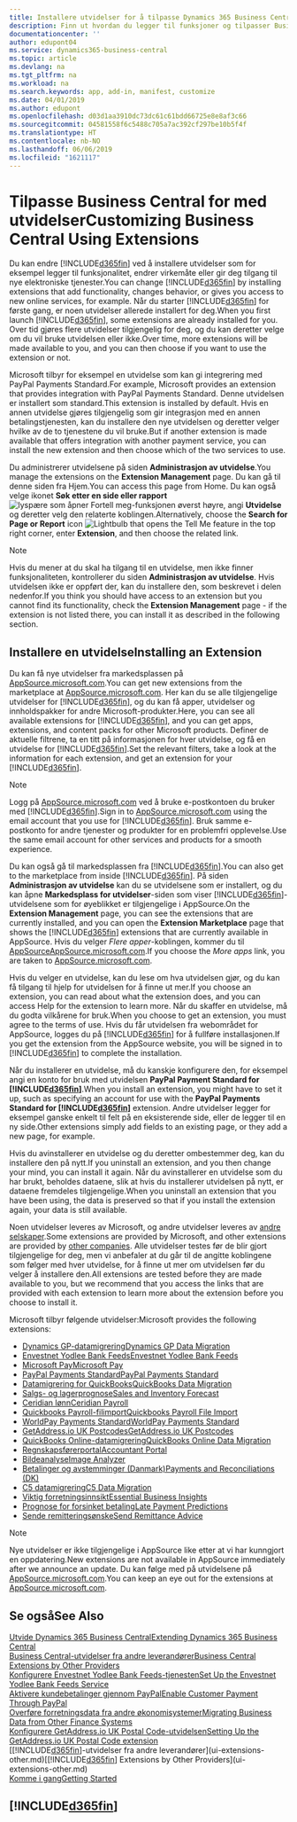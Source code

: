 ```yaml
---
title: Installere utvidelser for å tilpasse Dynamics 365 Business Central | Microsoft-dokumentasjon
description: Finn ut hvordan du legger til funksjoner og tilpasser Business Central ved å installere utvidelser.
documentationcenter: ''
author: edupont04
ms.service: dynamics365-business-central
ms.topic: article
ms.devlang: na
ms.tgt_pltfrm: na
ms.workload: na
ms.search.keywords: app, add-in, manifest, customize
ms.date: 04/01/2019
ms.author: edupont
ms.openlocfilehash: d03d1aa3910dc73dc61c61bdd66725e8e8af3c66
ms.sourcegitcommit: 04581558f6c5488c705a7ac392cf297be10b5f4f
ms.translationtype: HT
ms.contentlocale: nb-NO
ms.lasthandoff: 06/06/2019
ms.locfileid: "1621117"
---
```

# <a name="customizing-business-central-using-extensions"></a><span data-ttu-id="776bd-103">Tilpasse Business Central for med utvidelser</span><span class="sxs-lookup"><span data-stu-id="776bd-103">Customizing Business Central Using Extensions</span></span>
<span data-ttu-id="776bd-104">Du kan endre [!INCLUDE[d365fin](includes/d365fin_md.md)] ved å installere utvidelser som for eksempel legger til funksjonalitet, endrer virkemåte eller gir deg tilgang til nye elektroniske tjenester.</span><span class="sxs-lookup"><span data-stu-id="776bd-104">You can change [!INCLUDE[d365fin](includes/d365fin_md.md)] by installing extensions that add functionality, changes behavior, or gives you access to new online services, for example.</span></span>
<span data-ttu-id="776bd-105">Når du starter [!INCLUDE[d365fin](includes/d365fin_md.md)] for første gang, er noen utvidelser allerede installert for deg.</span><span class="sxs-lookup"><span data-stu-id="776bd-105">When you first launch [!INCLUDE[d365fin](includes/d365fin_md.md)], some extensions are already installed for you.</span></span> <span data-ttu-id="776bd-106">Over tid gjøres flere utvidelser tilgjengelig for deg, og du kan deretter velge om du vil bruke utvidelsen eller ikke.</span><span class="sxs-lookup"><span data-stu-id="776bd-106">Over time, more extensions will be made available to you, and you can then choose if you want to use the extension or not.</span></span>

<span data-ttu-id="776bd-107">Microsoft tilbyr for eksempel en utvidelse som kan gi integrering med PayPal Payments Standard.</span><span class="sxs-lookup"><span data-stu-id="776bd-107">For example, Microsoft provides an extension that provides integration with PayPal Payments Standard.</span></span> <span data-ttu-id="776bd-108">Denne utvidelsen er installert som standard.</span><span class="sxs-lookup"><span data-stu-id="776bd-108">This extension is installed by default.</span></span>
<span data-ttu-id="776bd-109">Hvis en annen utvidelse gjøres tilgjengelig som gir integrasjon med en annen betalingstjenesten, kan du installere den nye utvidelsen og deretter velger hvilke av de to tjenestene du vil bruke.</span><span class="sxs-lookup"><span data-stu-id="776bd-109">But if another extension is made available that offers integration with another payment service, you can install the new extension and then choose which of the two services to use.</span></span>  

<span data-ttu-id="776bd-110">Du administrerer utvidelsene på siden **Administrasjon av utvidelse**.</span><span class="sxs-lookup"><span data-stu-id="776bd-110">You manage the extensions on the **Extension Management** page.</span></span> <span data-ttu-id="776bd-111">Du kan gå til denne siden fra Hjem.</span><span class="sxs-lookup"><span data-stu-id="776bd-111">You can access this page from Home.</span></span> <span data-ttu-id="776bd-112">Du kan også velge ikonet **Søk etter en side eller rapport** ![lyspære som åpner Fortell meg-funksjonen](media/ui-search/search_small.png "Fortell hva du vil gjøre") øverst høyre, angi **Utvidelse** og deretter velg den relaterte koblingen.</span><span class="sxs-lookup"><span data-stu-id="776bd-112">Alternatively, choose the **Search for Page or Report** icon ![Lightbulb that opens the Tell Me feature](media/ui-search/search_small.png "Tell me what you want to do") in the top right corner, enter **Extension**, and then choose the related link.</span></span>  

> [!NOTE]  
>   <span data-ttu-id="776bd-113">Hvis du mener at du skal ha tilgang til en utvidelse, men ikke finner funksjonaliteten, kontrollerer du siden **Administrasjon av utvidelse**. Hvis utvidelsen ikke er oppført der, kan du installere den, som beskrevet i delen nedenfor.</span><span class="sxs-lookup"><span data-stu-id="776bd-113">If you think you should have access to an extension but you cannot find its functionality, check the **Extension Management** page - if the extension is not listed there, you can install it as described in the following section.</span></span>  

## <a name="installing-an-extension"></a><span data-ttu-id="776bd-114">Installere en utvidelse</span><span class="sxs-lookup"><span data-stu-id="776bd-114">Installing an Extension</span></span>
<span data-ttu-id="776bd-115">Du kan få nye utvidelser fra markedsplassen på [AppSource.microsoft.com](https://appsource.microsoft.com/en-us/marketplace/apps?src=dynamics365website&product=dynamics-365-business-central).</span><span class="sxs-lookup"><span data-stu-id="776bd-115">You can get new extensions from the marketplace at [AppSource.microsoft.com](https://appsource.microsoft.com/en-us/marketplace/apps?src=dynamics365website&product=dynamics-365-business-central).</span></span> <span data-ttu-id="776bd-116">Her kan du se alle tilgjengelige utvidelser for [!INCLUDE[d365fin](includes/d365fin_md.md)], og du kan få apper, utvidelser og innholdspakker for andre Microsoft-produkter.</span><span class="sxs-lookup"><span data-stu-id="776bd-116">Here, you can see all available extensions for [!INCLUDE[d365fin](includes/d365fin_md.md)], and you can get apps, extensions, and content packs for other Microsoft products.</span></span> <span data-ttu-id="776bd-117">Definer de aktuelle filtrene, ta en titt på informasjonen for hver utvidelse, og få en utvidelse for [!INCLUDE[d365fin](includes/d365fin_md.md)].</span><span class="sxs-lookup"><span data-stu-id="776bd-117">Set the relevant filters, take a look at the information for each extension, and get an extension for your [!INCLUDE[d365fin](includes/d365fin_md.md)].</span></span>  
> [!NOTE]  
>   <span data-ttu-id="776bd-118">Logg på [AppSource.microsoft.com](https://appsource.microsoft.com/) ved å bruke e-postkontoen du bruker med [!INCLUDE[d365fin](includes/d365fin_md.md)].</span><span class="sxs-lookup"><span data-stu-id="776bd-118">Sign in to [AppSource.microsoft.com](https://appsource.microsoft.com/) using the email account that you use for [!INCLUDE[d365fin](includes/d365fin_md.md)].</span></span> <span data-ttu-id="776bd-119">Bruk samme e-postkonto for andre tjenester og produkter for en problemfri opplevelse.</span><span class="sxs-lookup"><span data-stu-id="776bd-119">Use the same email account for other services and products for a smooth experience.</span></span>  

<span data-ttu-id="776bd-120">Du kan også gå til markedsplassen fra [!INCLUDE[d365fin](includes/d365fin_md.md)].</span><span class="sxs-lookup"><span data-stu-id="776bd-120">You can also get to the marketplace from inside [!INCLUDE[d365fin](includes/d365fin_md.md)].</span></span> <span data-ttu-id="776bd-121">På siden **Administrasjon av utvidelse** kan du se utvidelsene som er installert, og du kan åpne **Markedsplass for utvidelser**-siden som viser [!INCLUDE[d365fin](includes/d365fin_md.md)]-utvidelsene som for øyeblikket er tilgjengelige i AppSource.</span><span class="sxs-lookup"><span data-stu-id="776bd-121">On the **Extension Management** page, you can see the extensions that are currently installed, and you can open the **Extension Marketplace** page that shows the [!INCLUDE[d365fin](includes/d365fin_md.md)] extensions that are currently available in AppSource.</span></span> <span data-ttu-id="776bd-122">Hvis du velger *Flere apper*-koblingen, kommer du til [AppSourceAppSource.microsoft.com](https://appsource.microsoft.com/en-us/marketplace/apps?product=dynamics-365%3Bdynamics-365-for-financials&page=1).</span><span class="sxs-lookup"><span data-stu-id="776bd-122">If you choose the *More apps* link, you are taken to [AppSource.microsoft.com](https://appsource.microsoft.com/en-us/marketplace/apps?product=dynamics-365%3Bdynamics-365-for-financials&page=1).</span></span>  

<span data-ttu-id="776bd-123">Hvis du velger en utvidelse, kan du lese om hva utvidelsen gjør, og du kan få tilgang til hjelp for utvidelsen for å finne ut mer.</span><span class="sxs-lookup"><span data-stu-id="776bd-123">If you choose an extension, you can read about what the extension does, and you can access Help for the extension to learn more.</span></span> <span data-ttu-id="776bd-124">Når du skaffer en utvidelse, må du godta vilkårene for bruk.</span><span class="sxs-lookup"><span data-stu-id="776bd-124">When you choose to get an extension, you must agree to the terms of use.</span></span> <span data-ttu-id="776bd-125">Hvis du får utvidelsen fra webområdet for AppSource, logges du på [!INCLUDE[d365fin](includes/d365fin_md.md)] for å fullføre installasjonen.</span><span class="sxs-lookup"><span data-stu-id="776bd-125">If you get the extension from the AppSource website, you will be signed in to [!INCLUDE[d365fin](includes/d365fin_md.md)] to complete the installation.</span></span>  

<span data-ttu-id="776bd-126">Når du installerer en utvidelse, må du kanskje konfigurere den, for eksempel angi en konto for bruk med utvidelsen **PayPal Payment Standard for [!INCLUDE[d365fin](includes/d365fin_md.md)]**.</span><span class="sxs-lookup"><span data-stu-id="776bd-126">When you install an extension, you might have to set it up, such as specifying an account for use with the **PayPal Payments Standard for [!INCLUDE[d365fin](includes/d365fin_md.md)]** extension.</span></span>
<span data-ttu-id="776bd-127">Andre utvidelser legger for eksempel ganske enkelt til felt på en eksisterende side, eller de legger til en ny side.</span><span class="sxs-lookup"><span data-stu-id="776bd-127">Other extensions simply add fields to an existing page, or they add a new page, for example.</span></span>   

<span data-ttu-id="776bd-128">Hvis du avinstallerer en utvidelse og du deretter ombestemmer deg, kan du installere den på nytt.</span><span class="sxs-lookup"><span data-stu-id="776bd-128">If you uninstall an extension, and you then change your mind, you can install it again.</span></span> <span data-ttu-id="776bd-129">Når du avinstallerer en utvidelse som du har brukt, beholdes dataene, slik at hvis du installerer utvidelsen på nytt, er dataene fremdeles tilgjengelige.</span><span class="sxs-lookup"><span data-stu-id="776bd-129">When you uninstall an extension that you have been using, the data is preserved so that if you install the extension again, your data is still available.</span></span>  

<span data-ttu-id="776bd-130">Noen utvidelser leveres av Microsoft, og andre utvidelser leveres av [andre selskaper](ui-extensions-other.md).</span><span class="sxs-lookup"><span data-stu-id="776bd-130">Some extensions are provided by Microsoft, and other extensions are provided by [other companies](ui-extensions-other.md).</span></span> <span data-ttu-id="776bd-131">Alle utvidelser testes før de blir gjort tilgjengelige for deg, men vi anbefaler at du går til de angitte koblingene som følger med hver utvidelse, for å finne ut mer om utvidelsen før du velger å installere den.</span><span class="sxs-lookup"><span data-stu-id="776bd-131">All extensions are tested before they are made available to you, but we recommend that you access the links that are provided with each extension to learn more about the extension before you choose to install it.</span></span>  

<span data-ttu-id="776bd-132">Microsoft tilbyr følgende utvidelser:</span><span class="sxs-lookup"><span data-stu-id="776bd-132">Microsoft provides the following extensions:</span></span>  

* [<span data-ttu-id="776bd-133">Dynamics GP-datamigrering</span><span class="sxs-lookup"><span data-stu-id="776bd-133">Dynamics GP Data Migration</span></span>](ui-extensions-dynamicsgp-data-migration.md)  
* [<span data-ttu-id="776bd-134">Envestnet Yodlee Bank Feeds</span><span class="sxs-lookup"><span data-stu-id="776bd-134">Envestnet Yodlee Bank Feeds</span></span>](ui-extensions-yodlee-bank-feeds.md)  
* [<span data-ttu-id="776bd-135">Microsoft Pay</span><span class="sxs-lookup"><span data-stu-id="776bd-135">Microsoft Pay</span></span>](ui-extensions-microsoft-pay-payments.md)  
* [<span data-ttu-id="776bd-136">PayPal Payments Standard</span><span class="sxs-lookup"><span data-stu-id="776bd-136">PayPal Payments Standard</span></span>](ui-extensions-paypal-payments-standard.md)  
* [<span data-ttu-id="776bd-137">Datamigrering for QuickBooks</span><span class="sxs-lookup"><span data-stu-id="776bd-137">QuickBooks Data Migration</span></span>](ui-extensions-quickbooks-data-migration.md)  
* [<span data-ttu-id="776bd-138">Salgs- og lagerprognose</span><span class="sxs-lookup"><span data-stu-id="776bd-138">Sales and Inventory Forecast</span></span>](ui-extensions-sales-forecast.md)  
* [<span data-ttu-id="776bd-139">Ceridian lønn</span><span class="sxs-lookup"><span data-stu-id="776bd-139">Ceridian Payroll</span></span>](ui-extensions-ceridian-payroll.md)  
* [<span data-ttu-id="776bd-140">Quickbooks Payroll-filimport</span><span class="sxs-lookup"><span data-stu-id="776bd-140">Quickbooks Payroll File Import</span></span>](ui-extensions-quickbooks-payroll.md)  
* [<span data-ttu-id="776bd-141">WorldPay Payments Standard</span><span class="sxs-lookup"><span data-stu-id="776bd-141">WorldPay Payments Standard</span></span>](ui-extensions-worldpay-payments-standard.md)  
* [<span data-ttu-id="776bd-142">GetAddress.io UK Postcodes</span><span class="sxs-lookup"><span data-stu-id="776bd-142">GetAddress.io UK Postcodes</span></span>](ui-extensions-getaddressio.md)  
* [<span data-ttu-id="776bd-143">QuickBooks Online-datamigrering</span><span class="sxs-lookup"><span data-stu-id="776bd-143">QuickBooks Online Data Migration</span></span>](ui-extensions-quickbooks-online-data-migration.md)  
* [<span data-ttu-id="776bd-144">Regnskapsførerportal</span><span class="sxs-lookup"><span data-stu-id="776bd-144">Accountant Portal</span></span>](ui-extensions-accountant-portal.md)  
* [<span data-ttu-id="776bd-145">Bildeanalyse</span><span class="sxs-lookup"><span data-stu-id="776bd-145">Image Analyzer</span></span>](ui-extensions-image-analyzer.md)  
* [<span data-ttu-id="776bd-146">Betalinger og avstemminger (Danmark)</span><span class="sxs-lookup"><span data-stu-id="776bd-146">Payments and Reconciliations (DK)</span></span>](ui-extensions-payments-reconciliation-formats-dk.md)  
* [<span data-ttu-id="776bd-147">C5 datamigrering</span><span class="sxs-lookup"><span data-stu-id="776bd-147">C5 Data Migration</span></span>](ui-extensions-c5-data-migration.md)  
* [<span data-ttu-id="776bd-148">Viktig forretningsinnsikt</span><span class="sxs-lookup"><span data-stu-id="776bd-148">Essential Business Insights</span></span>](ui-extensions-essential-business-insights.md)  
* [<span data-ttu-id="776bd-149">Prognose for forsinket betaling</span><span class="sxs-lookup"><span data-stu-id="776bd-149">Late Payment Predictions</span></span>](ui-extensions-late-payment-prediction.md  )
* [<span data-ttu-id="776bd-150">Sende remitteringsønske</span><span class="sxs-lookup"><span data-stu-id="776bd-150">Send Remittance Advice</span></span>](ui-extensions-send-remittance-advice.md)

> [!NOTE]  
>  <span data-ttu-id="776bd-151">Nye utvidelser er ikke tilgjengelige i AppSource like etter at vi har kunngjort en oppdatering.</span><span class="sxs-lookup"><span data-stu-id="776bd-151">New extensions are not available in AppSource immediately after we announce an update.</span></span> <span data-ttu-id="776bd-152">Du kan følge med på utvidelsene på [AppSource.microsoft.com](https://appsource.microsoft.com/en-us/marketplace/apps?product=dynamics-365%3Bdynamics-365-for-financials&page=1).</span><span class="sxs-lookup"><span data-stu-id="776bd-152">You can keep an eye out for the extensions at [AppSource.microsoft.com](https://appsource.microsoft.com/en-us/marketplace/apps?product=dynamics-365%3Bdynamics-365-for-financials&page=1).</span></span>

## <a name="see-also"></a><span data-ttu-id="776bd-153">Se også</span><span class="sxs-lookup"><span data-stu-id="776bd-153">See Also</span></span>
[<span data-ttu-id="776bd-154">Utvide Dynamics 365 Business Central</span><span class="sxs-lookup"><span data-stu-id="776bd-154">Extending Dynamics 365 Business Central</span></span>](about-develop-extensions.md)  
[<span data-ttu-id="776bd-155">Business Central-utvidelser fra andre leverandører</span><span class="sxs-lookup"><span data-stu-id="776bd-155">Business Central Extensions by Other Providers</span></span>](ui-extensions-other.md)  
[<span data-ttu-id="776bd-156">Konfigurere Envestnet Yodlee Bank Feeds-tjenesten</span><span class="sxs-lookup"><span data-stu-id="776bd-156">Set Up the Envestnet Yodlee Bank Feeds Service</span></span>](bank-how-setup-bank-statement-service.md)  
[<span data-ttu-id="776bd-157">Aktivere kundebetalinger gjennom PayPal</span><span class="sxs-lookup"><span data-stu-id="776bd-157">Enable Customer Payment Through PayPal</span></span>](sales-how-enable-payment-service-extensions.md)  
[<span data-ttu-id="776bd-158">Overføre forretningsdata fra andre økonomisystemer</span><span class="sxs-lookup"><span data-stu-id="776bd-158">Migrating Business Data from Other Finance Systems</span></span>](across-import-data-configuration-packages.md)  
[<span data-ttu-id="776bd-159">Konfigurere GetAddress.io UK Postal Code-utvidelsen</span><span class="sxs-lookup"><span data-stu-id="776bd-159">Setting Up the GetAddress.io UK Postal Code extension</span></span>](LocalFunctionality/UnitedKingdom/uk-setup-postal-code-service.md)  
<span data-ttu-id="776bd-160">[[!INCLUDE[d365fin](includes/d365fin_md.md)]-utvidelser fra andre leverandører](ui-extensions-other.md)</span><span class="sxs-lookup"><span data-stu-id="776bd-160">[[!INCLUDE[d365fin](includes/d365fin_md.md)] Extensions by Other Providers](ui-extensions-other.md)</span></span>  
[<span data-ttu-id="776bd-161">Komme i gang</span><span class="sxs-lookup"><span data-stu-id="776bd-161">Getting Started</span></span>](product-get-started.md)  

## [!INCLUDE[d365fin](includes/free_trial_md.md)]  
